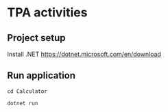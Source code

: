 # TPA activities

## Project setup

Install .NET <https://dotnet.microsoft.com/en/download>

## Run application 
```
cd Calculator
```
```
dotnet run
```
